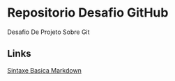 # Repositorio Desafio GitHub
Desafio De Projeto Sobre Git

## Links
[Sintaxe Basica Markdown](https://www.markdownguide.org/basic-syntax/)
